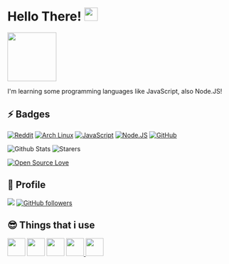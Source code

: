 # Hello There! <img src="https://raw.githubusercontent.com/aemmadi/aemmadi/master/wave.gif" width="30px">
<img src="https://media1.tenor.com/images/467d353f7e2d43563ce13fddbb213709/tenor.gif?itemid=12136175" width="110"><img src="https://lh3.googleusercontent.com/proxy/ls3wn96p7tcBa1btcenTHNBniZD-eAZ2MYC2ZkWrIBUr5GzyWznsuT-bnfAWBoFqOEg73Mp3Sdni9ivt2yqkcOKGC68ebh2-0iXi-3m8fKoXOKrNTwR0E-wO" width="10">

I'm learning some programming languages like JavaScript, also Node.JS!


## ⚡ Badges

[![Reddit](https://img.shields.io/badge/Reddit-FF4500?style=for-the-badge&logo=reddit&logoColor=white)](https://reddit.com/u/FrXsyN)
[![Arch Linux](https://img.shields.io/badge/Arch_Linux-1793D1?style=for-the-badge&logo=arch-linux&logoColor=white)](https://archlinux.org/)
[![JavaScript](https://img.shields.io/badge/JavaScript-F7DF1E?style=for-the-badge&logo=javascript&logoColor=black)](https://www.javascript.com/)
[![Node.JS](https://img.shields.io/badge/Node.js-43853D?style=for-the-badge&logo=node.js&logoColor=white)](https://nodejs.org/en/)
[![GitHub](https://img.shields.io/badge/GitHub-100000?style=for-the-badge&logo=github&logoColor=white)](https://github.com/norkz)

![Github Stats](https://github-readme-stats.vercel.app/api?username=norkz&count_private=true&show_icons=true&include_all_commits=true&theme=dracula)
![Starers](https://github-readme-stats.vercel.app/api/top-langs/?username=norkz&theme=blue-green)

[![Open Source Love](https://badges.frapsoft.com/os/v1/open-source.svg?v=103)](https://github.com/norkz?tab=repositories/)

## 🌟 Profile


![](https://komarev.com/ghpvc/?username=norkz&color=blue)
[![GitHub followers](https://img.shields.io/github/followers/Norkz.svg?style=social&label=Follow&maxAge=2592000)](https://github.com/norkz?tab=followers)

## 😎 Things that i use

<a href="https://https://code.visualstudio.com/"><img src="https://upload.wikimedia.org/wikipedia/commons/thumb/9/9a/Visual_Studio_Code_1.35_icon.svg/1200px-Visual_Studio_Code_1.35_icon.svg.png" width="40"></a> <a href="https://www.jetbrains.com/en-us/webstorm/"><img src="https://resources.jetbrains.com/storage/products/webstorm/img/meta/webstorm_logo_300x300.png" width="40"></a> <a href="https://discord.com/"><img src="https://cdn3.iconfinder.com/data/icons/popular-services-brands-vol-2/512/discord-512.png" width="40"></a> <a href="https://reddit.com/u/FrXsyN"><img src="https://logodownload.org/wp-content/uploads/2018/02/reddit-logo-16.png" width="40"></a><a href="https://sublimetext.com"> <img src="https://upload.wikimedia.org/wikipedia/en/d/d2/Sublime_Text_3_logo.png" width="40"></a>
